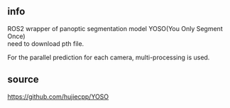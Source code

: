 ## info  
ROS2 wrapper of panoptic segmentation model YOSO(You Only Segment Once)  
need to download pth file.  

For the parallel prediction for each camera, multi-processing is used.





## source
https://github.com/hujiecpp/YOSO  
